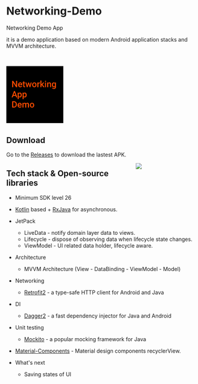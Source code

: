 # Networking-Demo
Networking Demo App

<p align="left">  
it is a demo application based on modern Android application stacks and MVVM architecture.
</p>
</br>

<p align="left">
<img src="/preview/preview_icon.png" width="30%"/>
</p>

## Download
Go to the [Releases](https://github.com/Mukhash/dodo/releases) to download the lastest APK.

<img src="/preview/preview_video.gif" align="right" width="32%"/>

## Tech stack & Open-source libraries
- Minimum SDK level 26
- [Kotlin](https://kotlinlang.org/) based + [RxJava](https://github.com/ReactiveX/RxJava) for asynchronous.
- JetPack
  - LiveData - notify domain layer data to views.
  - Lifecycle - dispose of observing data when lifecycle state changes.
  - ViewModel - UI related data holder, lifecycle aware.
- Architecture
  - MVVM Architecture (View - DataBinding - ViewModel - Model)
- Networking
  - [Retrofit2](https://square.github.io/retrofit/) - a type-safe HTTP client for Android and Java
- DI
  - [Dagger2](https://github.com/google/dagger) - a fast dependency injector for Java and Android
- Unit testing
  - [Mockito](https://github.com/mockito/mockito) - a popular mocking framework for Java
- [Material-Components](https://github.com/material-components/material-components-android) - Material design components recyclerView.

- What's next
  - Saving states of UI
